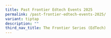 ```yaml
---
title: Past Frontier Edtech Events 2025
permalink: /past-frontier-edtech-events-2025/
variant: tiptap
description: ""
third_nav_title: The Frontier Series (EdTech)
---
```

